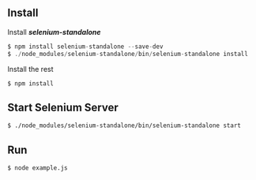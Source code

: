 

## Install

Install __*selenium-standalone*__

```js
$ npm install selenium-standalone --save-dev
$ ./node_modules/selenium-standalone/bin/selenium-standalone install
```

Install the rest
```
$ npm install
```

## Start Selenium Server
```
$ ./node_modules/selenium-standalone/bin/selenium-standalone start
```

## Run 
```
$ node example.js
```
